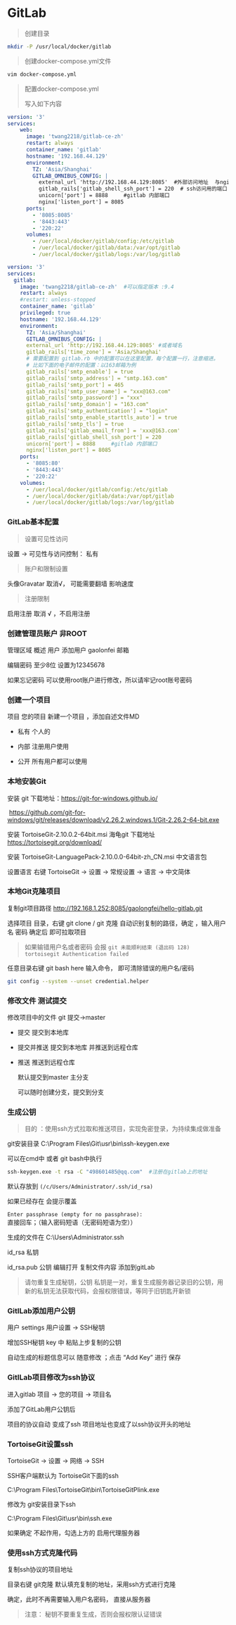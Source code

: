 # GitLab

> 创建目录

```bash
mkdir -P /usr/local/docker/gitlab
```

> 创建docker-compose.yml文件

```bash
vim docker-compose.yml
```



> 配置docker-compose.yml
>
> 写入如下内容

```yml
version: '3'
services:
    web:
      image: 'twang2218/gitlab-ce-zh'
      restart: always
      container_name: 'gitlab'
      hostname: '192.168.44.129'
      environment:
        TZ: 'Asia/Shanghai'
        GITLAB_OMNIBUS_CONFIG: |
          external_url 'http://192.168.44.129:8085'  #外部访问地址  与nginx端口一致
          gitlab_rails['gitlab_shell_ssh_port'] = 220  # ssh访问用的端口
          unicorn['port'] = 8888     #gitlab 内部端口
          nginx['listen_port'] = 8085
      ports:
        - '8085:8085'
        - '8443:443'
        - '220:22'
      volumes:
        - /uer/local/docker/gitlab/config:/etc/gitlab
        - /uer/local/docker/gitlab/data:/var/opt/gitlab
        - /uer/local/docker/gitlab/logs:/var/log/gitlab
```

```yaml
version: '3'
services:
  gitlab:
    image: 'twang2218/gitlab-ce-zh'  #可以指定版本 :9.4
    restart: always
    #restart: unless-stopped
    container_name: 'gitlab'
    privileged: true
    hostname: '192.168.44.129'
    environment:
      TZ: 'Asia/Shanghai'
      GITLAB_OMNIBUS_CONFIG: |
      external_url 'http://192.168.44.129:8085' #或者域名
      gitlab_rails['time_zone'] = 'Asia/Shanghai'
      # 需要配置到 gitlab.rb 中的配置可以在这里配置，每个配置一行，注意缩进。
      # 比如下面的电子邮件的配置：以163邮箱为例
      gitlab_rails['smtp_enable'] = true
      gitlab_rails['smtp_address'] = "smtp.163.com"
      gitlab_rails['smtp_port'] = 465
      gitlab_rails['smtp_user_name'] = "xxx@163.com"
      gitlab_rails['smtp_password'] = "xxx"
      gitlab_rails['smtp_domain'] = "163.com"
      gitlab_rails['smtp_authentication'] = "login"
      gitlab_rails['smtp_enable_starttls_auto'] = true
      gitlab_rails['smtp_tls'] = true
      gitlab_rails['gitlab_email_from'] = 'xxx@163.com'
      gitlab_rails['gitlab_shell_ssh_port'] = 220
      unicorn['port'] = 8888     #gitlab 内部端口
      nginx['listen_port'] = 8085
    ports:
      - '8085:80'
      - '8443:443'
      - '220:22'
    volumes:
      - /uer/local/docker/gitlab/config:/etc/gitlab
      - /uer/local/docker/gitlab/data:/var/opt/gitlab
      - /uer/local/docker/gitlab/logs:/var/log/gitlab


```




### GitLab基本配置

> 设置可见性访问

设置 -> 可见性与访问控制： 私有

> 账户和限制设置

头像Gravatar 取消√， 可能需要翻墙 影响速度

> 注册限制

启用注册 取消 √ ，不启用注册



### 创建管理员账户 非ROOT

管理区域 概述 用户  添加用户  gaolonfei  邮箱 

编辑密码 至少8位  设置为12345678

如果忘记密码 可以使用root账户进行修改，所以请牢记root账号密码



### 创建一个项目

项目 您的项目  新建一个项目 ，添加自述文件MD

- 私有  个人的

- 内部   注册用户使用

- 公开  所有用户都可以使用



### 本地安装Git

安装 git  下载地址：https://git-for-windows.github.io/   

​				https://github.com/git-for-windows/git/releases/download/v2.26.2.windows.1/Git-2.26.2-64-bit.exe

安装 TortoiseGit-2.10.0.2-64bit.msi 海龟git  下载地址 https://tortoisegit.org/download/

安装 TortoiseGit-LanguagePack-2.10.0.0-64bit-zh_CN.msi 中文语言包

设置语言 右键 TortoiseGit -> 设置 -> 常规设置 -> 语言 -> 中文简体



### 本地Git克隆项目

复制git项目路径 http://192.168.1.252:8085/gaolongfei/hello-gitlab.git

选择项目 目录，右键 git clone / git 克隆  自动识别复制的路径，确定 ，输入用户名 密码 确定后 即可拉取项目

> 如果输错用户名或者密码  会报 `git 未能顺利结束 (退出码 128) `  `tortoisegit Authentication failed `

任意目录右键 git bash here 输入命令， 即可清除错误的用户名/密码

```bash
git config --system --unset credential.helper
```



### 修改文件 测试提交

修改项目中的文件 git 提交->master

- 提交  提交到本地库

- 提交并推送  提交到本地库 并推送到远程仓库

- 推送  推送到远程仓库

  默认提交到master 主分支

  可以随时创建分支，提交到分支

  

### 生成公钥

> 目的 ：使用ssh方式拉取和推送项目，实现免密登录，为持续集成做准备

git安装目录 C:\Program Files\Git\usr\bin\ssh-keygen.exe

可以在cmd中 或者 git bash中执行

```bash
ssh-keygen.exe -t rsa -C "498601485@qq.com"  #注册在gitlab上的地址
```
默认存放到      `(/c/Users/Administrator/.ssh/id_rsa)`    

如果已经存在 会提示覆盖

`Enter passphrase (empty for no passphrase):                                     `    直接回车；（输入密码短语（无密码短语为空））

生成的文件在 C:\Users\Administrator\.ssh

id_rsa			私钥

id_rsa.pub	公钥			编辑打开 复制文件内容 添加到gitLab

> 请勿重复生成秘钥，公钥 私钥是一对，重复生成服务器记录旧的公钥，用新的私钥无法获取代码，会报权限错误，等同于旧钥匙开新锁



### GitlLab添加用户公钥

用户 settings 用户设置  -> SSH秘钥

增加SSH秘钥  key 中 粘贴上步复制的公钥

自动生成的标题信息可以 随意修改 ；点击 “Add Key” 进行 保存



### GitlLab项目修改为ssh协议 

进入gitlab 项目 -> 您的项目 -> 项目名  

添加了GitLab用户公钥后

项目的协议自动 变成了ssh 项目地址也变成了以ssh协议开头的地址



### TortoiseGit设置ssh

TortoiseGit -> 设置  -> 网络 -> SSH

SSH客户端默认为 TortoiseGit下面的ssh

C:\Program Files\TortoiseGit\bin\TortoiseGitPlink.exe

修改为 git安装目录下ssh

C:\Program Files\Git\usr\bin\ssh.exe

如果确定 不起作用，勾选上方的 启用代理服务器



### 使用ssh方式克隆代码

复制ssh协议的项目地址

目录右键 git克隆 默认填充复制的地址，采用ssh方式进行克隆

确定，此时不再需要输入用户名密码， 直接从服务器

> 注意： 秘钥不要重复生成，否则会报权限认证错误
